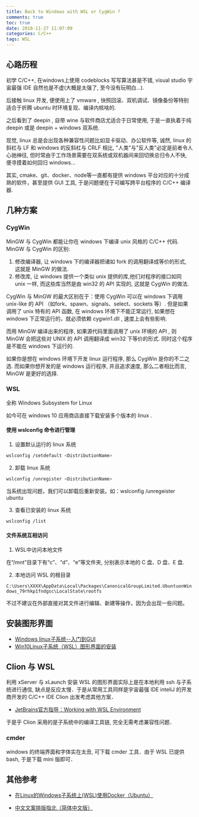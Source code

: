 ```yaml
---
title: Back to Windows with WSL or CygWin ?
comments: true
toc: true
date: 2018-11-27 11:07:09
categories: C/C++
tags: WSL
---
```


## 心路历程

初学 C/C++, 在windows上使用 codeblocks 写写算法甚是不错,  visual studio 宇宙最强 IDE 自然也是不虚(大概是太强了, 至今没有玩明白...).

后接触 linux  开发, 便使用上了 vmware , 快照回滚、双机调试、镜像备份等特别适合于折腾 ubuntu 时环境复现、编译内核啥的.

之后看到了 deepin , 自带 wine 与软件商店尤适合于日常使用, 于是一直执着于纯 deepin 或是 deepin + windows 双系统.

现觉, linux 总是会出现各种兼容性问题比如显卡驱动、办公软件等, 诚然, linux 的斜杠与 LF 和 windows 的反斜杠与 CRLF 相比, "人类"与"反人类"必定是前者令人心驰神往, 但时常由于工作场景需要在双系统或双机器间来回切换总归令人不快, 便寻摸着如何回归 windows...

其实, cmake、git、docker、node等一直都有提供 windows 平台对应的十分成熟的软件，甚至提供 GUI 工具, 于是问题便在于可编写跨平台程序的 C/C++ 编译器.

## 几种方案

### CygWin

MinGW 与 CygWin 都能让你在 windows 下编译 unix 风格的 C/C++ 代码. MinGW 与 CygWin 的区别:

1. 修改编译器, 让 windows 下的编译器把诸如 fork 的调用翻译成等价的形式, 这就是 MinGW 的做法.
2. 修改库, 让 windows 提供一个类似 unix 提供的库,他们对程序的接口如同 unix 一样, 而这些库当然是由 win32 的 API 实现的, 这就是 CygWin 的做法.

CygWin 与 MinGW 的最大区别在于：使用 CygWin 可以在 windows 下调用 unix-like 的 API （如fork、spawn、signals、select、sockets 等）. 但是如果调用了 unix 特有的 API 函数, 在 windows 环境下不能正常运行, 如果想在 windows 下正常运行的，就必须依赖 cygwin1.dll , 速度上会有些影响.

而用 MinGW 编译出来的程序, 如果源代码里面调用了 unix 环境的 API , 则 MinGW 会把这些对 UNIX 的 API 调用翻译成 win32 下等价的形式. 同时这个程序是不能在 windows 下运行的.

如果你是想在 windows 环境下开发 linux 运行程序, 那么 CygWin 是你的不二之选. 而如果你想开发的是 windows 运行程序, 并且追求速度, 那么二者相比而言, MinGW 是更好的选择.

### WSL

全称 Windows Subsystem for Linux

如今可在 windows 10 应用商店直接下载安装多个版本的 linux .

#### 使用 wslconfig 命令进行管理

1. 设置默认运行的 linux 系统

```sh
wslconfig /setdefault <DistributionName>
```

2. 卸载 linux 系统

```sh
wslconfig /unregister <DistributionName>
```

当系统出现问题，我们可以卸载后重新安装。如：wslconfig /unregeister ubuntu

3. 查看已安装的 linux 系统

```sh
wslconfig /list
```

#### 文件系统互相访问

1. WSL中访问本地文件

在“/mnt”目录下有“c”、“d”、“e”等文件夹, 分别表示本地的 C 盘、D 盘、E 盘.

2. 本地访问 WSL 的根目录

`C:\Users\XXXX\AppData\Local\Packages\CanonicalGroupLimited.UbuntuonWindows_79rhkp1fndgsc\LocalState\rootfs`

不过不建议在外部直接对其文件进行编辑、新建等操作，因为会出现一些问题。

## 安装图形界面

- [Windows linux子系统--入门到GUI](http://csuncle.com/2017/08/08/Windows-linux%E5%AD%90%E7%B3%BB%E7%BB%9F-%E5%85%A5%E9%97%A8%E5%88%B0GUI/)
- [Win10Linux子系统（WSL）图形界面的安装](https://blog.csdn.net/novasliver/article/details/83190269)

## Clion 与 WSL

利用 xServer 与 xLaunch 安装 WSL 的图形界面实际上是在本地利用 ssh 与子系统进行通信, 缺点是反应太慢．于是从常用工具同样是宇宙最强 IDE inteliJ 的开发商开发的 C/C++ IDE Clion 出发考虑其他方案．

- [JetBrains官方指导：Working with WSL Environment](http://www.jetbrains.com/help/clion/how-to-use-wsl-development-environment-in-clion.html)

于是乎 Clion 采用的是子系统中的编译工具链, 完全无需考虑兼容性问题．

### cmder

windows 的终端界面和字体实在太丑, 可下载 cmder 工具．由于 WSL 已提供 bash, 于是下载 mini 版即可．

## 其他参考

- [在Linux的Windows子系统上(WSL)使用Docker（Ubuntu）](https://www.cnblogs.com/xiaoliangge/p/9134585.html)

- [中文文案排版指北（简体中文版）](https://github.com/mzlogin/chinese-copywriting-guidelines)